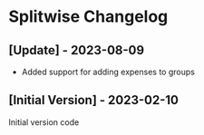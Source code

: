 # Splitwise Changelog

## [Update] - 2023-08-09
- Added support for adding expenses to groups

## [Initial Version] - 2023-02-10
Initial version code